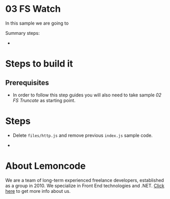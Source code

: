 # 03 FS Watch

In this sample we are going to

Summary steps:

-

# Steps to build it

## Prerequisites

- In order to follow this step guides you will also need to take sample _02 FS Truncate_ as starting point.

# Steps

- Delete `files/http.js` and remove previous `index.js` sample code.

-


# About Lemoncode

We are a team of long-term experienced freelance developers, established as a group in 2010.
We specialize in Front End technologies and .NET. [Click here](http://lemoncode.net/services/en/#en-home) to get more info about us.
